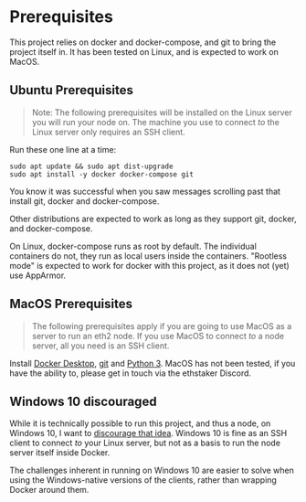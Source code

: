 # Prerequisites


This project relies on docker and docker-compose, and git to bring the
project itself in. It has been tested on Linux, and is
expected to work on MacOS.

## Ubuntu Prerequisites

> Note: The following prerequisites will be installed on the Linux server you
> will run your node on. The machine you use to connect *to* the Linux server
> only requires an SSH client.

Run these one line at a time:
```
sudo apt update && sudo apt dist-upgrade
sudo apt install -y docker docker-compose git
```

You know it was successful when you saw messages scrolling past that install git,
docker and docker-compose.

Other distributions are expected to work as long as they support
git, docker, and docker-compose.

On Linux, docker-compose runs as root by default. The individual containers do not,
they run as local users inside the containers. "Rootless mode" is expected to
work for docker with this project, as it does not (yet) use AppArmor.

## MacOS Prerequisites

> The following prerequisites apply if you are going to use MacOS as a server
> to run an eth2 node. If you use MacOS to connect *to* a node server, all
> you need is an SSH client.

Install [Docker Desktop](https://www.docker.com/products/docker-desktop), [git](https://git-scm.com/download/mac) and [Python 3](https://www.python.org/downloads/mac-osx/).
MacOS has not been tested, if you have the ability to, please get in touch via the ethstaker Discord.

## Windows 10 discouraged

While it is technically possible to run this project, and thus a node, on Windows 10,
I want to [discourage that idea](WINDOWS.md). Windows 10 is fine as an SSH client to connect *to*
your Linux server, but not as a basis to run the node server itself inside Docker.

The challenges inherent in running on Windows 10 are easier to solve when using the Windows-native
versions of the clients, rather than wrapping Docker around them.
